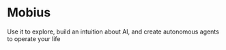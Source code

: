 # Mobius
Use it to explore, build an intuition about AI, and create autonomous agents to operate your life
